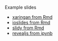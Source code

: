 Example slides

- [xaringan from Rmd](/biof309_fall2018/slides/xaringan.html)
- [ioslides from Rmd](/biof309_fall2018/slides/ioslides.html)
- [slidy from Rmd](/biof309_fall2018/slides/slidy.html)
- [revealjs from ipynb](/biof309_fall2018/slides/revealjs.slides.html)

